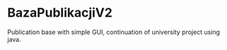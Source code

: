 # BazaPublikacjiV2
Publication base with simple GUI, continuation of university project using java.
